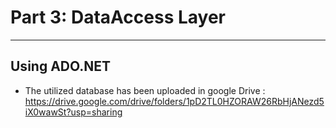 # Part 3: DataAccess Layer
---

## Using ADO.NET
- The utilized database has been uploaded in google Drive : https://drive.google.com/drive/folders/1pD2TL0HZORAW26RbHjANezd5iX0wawSt?usp=sharing
